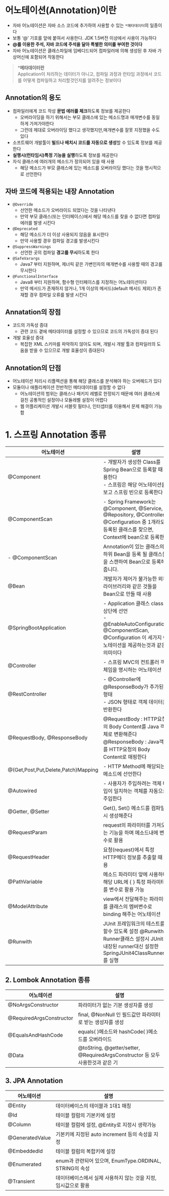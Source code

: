 # 어노테이션(Annotation)이란

- 자바 어노테이션은 자바 소스 코드에 추가하여 사용할 수 있는 `*메타데이터`의 일종이다
- 보통 ‘@’ 기호를 앞에 붙여서 사용한다. JDK 1.5버전 이상에서 사용이 가능하다
- **@를 이용한 주석, 자바 코드에 주석을 달아 특별한 의미를 부여한 것이다**
- 자바 어노테이션은 클래스파일에 임베디드되어 컴파일러에 의해 생성된 후 자바 가상머신에 포함되어 작동한다

>***메타데이터란**<br>
Application이 처리하는 데이터가 아니고, 컴파일 과정과 런타임 과정에서 코드를 어떻게 컴파일하고 처리할것인지를 알려주는 정보이다

## Annotation의 용도
- 컴파일러에게 코드 작성 **문법 에러를 체크**하도록 정보를 제공한다
    - 오버라이딩을 하기 위해서는 부모 클래스에 있는 메소드명과 매개변수를 동일하게 가져가야한다
    - 그런데 제대로 오버라이딩 했다고 생각했지만,매개변수를 잘못 지정했을 수도 있다
- 소프트웨어 개발툴이 **빌드나 배치시 코드를 자동으로 생성**할 수 있도록 정보를 제공한다
- **실행시(런타임시)특정 기능을 실행**하도록 정보를 제공한다
- 자식 클래스에 여러개의 메소드가 정의되어 있을 때 사용
    - 해당 메소드가 부모 클래스에 있는 메소드를 오버라이딩 했다는 것을 명시적으로 선언한다

## 자바 코드에 적용되는 내장 Annotation

- `@Override`
    - 선언한 메소드가 오버라이드 되었다는 것을 나타낸다
    - 만약 부모 클래스(또는 인터페이스)에서 해당 메소드를 찾을 수 없다면 컴파일 에러를 발생 시킨다
- `@Deprecated`
    - 해당 메소드가 더 이상 사용되지 않음을 표시한다
    - 만약 사용할 경우 컴파일 경고를 발생시킨다
- `@SuppressWarnings`
    - 선언한 곳의 컴파일 **경고를 무시**하도록 한다
- `@SafeVarargs`
    - Java7 부터 지원하며, 제너릭 같은 가변인자의 매개변수를 사용할 때의 경고를 무시한다
- `@FunctionalInterface`
    - Java8 부터 지원하며, 함수형 인터페이스를 지정하는 어노테이션이다
    - 만약 메서드가 존재하지 않거나, 1개 이상의 메서드(default 메서드 제외)가 존재할 경우 컴파일 오류를 발생 시킨다

## Annatation의 장점

- 코드의 가독성 증대
    - 관련 코드 곁에 메타데이터를 설정할 수 있으므로 코드의 가독성이 증대 된다
- 개발 효율성 증대
    - 복잡한 XML 스키마를 파악하지 않아도 되며, 개발시 개발 툴과 컴파일러의 도움을 받을 수 있으므로 개발 효율성이 증대된다

## Annotation의 단점

- 어노테이션 처리시 리플렉션을 통해 해당 클래스를 분석해야 하는 오버헤드가 있다
- 모듈이나 애플리케이션 전반적인 메타데이터를 설정할 수 없다
    - 어노테이션의 범위는 클래스나 패키지 레벨로 한정되기 때문에 여러 클래스에 걸친 공통적인 설정이나 모듈레벨 설정이 어렵다
    - 웹 어플리케이션 개발시 서블릿 필터나, 인터셉터를 이용해서 문제 해결이 가능함

# 1. 스프링 Annotation 종류

| 어노테이션 | 설명                                                              |
| --- |-----------------------------------------------------------------|
| @Component | - 개발자가 생성한 Class를 Spring Bean으로 등록할 때 사용한다<br>- 스프링은 해당 어노테이션을 보고 스프링 빈으로 등록한다 |
| @ComponentScan | - Spring Framework는 @Component, @Service, @Repository, @Controller, @Configuration 중 1개라도 등록된 클래스를 찾으면, Context에 bean으로 등록한다<br> 
- @ComponentScan| Annotation이 있는 클래스의 하위 Bean을 등록 될 클래스들을 스캔하여 Bean으로 등록해줍니다.     |
| @Bean | 개발자가 제어가 불가능한 외부 라이브러리와 같은 것들을 Bean으로 만들 때 사용                   |
| @SpringBootApplication | - Application 클래스 class 상단에 선언<br>                                                                                               - @EnableAutoConfiguration, @ComponentScan, @Configuration 이 세가지 어노테이션을 제공하는것과 같은 의미이다 |
| @Controller | - 스프링 MVC의 컨트롤러 객체임을 명시하는 어노테이션                                 |
| @RestController | - @Controller에 @ResponseBody가 추가된 형태<br>- JSON 형태로 객체 데이터를 반환한다 |
| @RequestBody, @ResponseBody | @RequestBody : HTTP요청의 Body Content를 Java 객체로 변환해준다<br>         @ResponseBody : Java객체를 HTTP요청의 Body Content로 매핑한다 |
| @(Get,Post,Put,Delete,Patch)Mapping | - HTTP Method에 해당되는 메소드에 선언한다                                   |
| @Autowired | - 사용자가 주입하려는 객체 타입이 일치하는 객체를 자동으로 주입한다                          |
| @Getter, @Setter | Get(), Set() 메소드를 컴파일시 생성해준다                                    |
| @RequestParam | request의 파라미터를 가져오는 기능을 하며 메소드내에 변수로 활용                         |
| @RequestHeader | 요청(request)에서 특정 HTTP헤더 정보를 추출할 때 사용                            |
| @PathVariable | 메소드 파라미터 앞에 사용하며 해당 URL에 { } 특정 파라미터를 변수로 활용 가능                 |
| @ModelAttribute | view에서 전달해주는 파라미터를 클래스의 멤버변수로 binding 해주는 어노테이션                 |
| @Runwith | JUnit 프레임워크의 테스트를 할수 있도록 설정 @Runwith에 Runner클래스 설정시 JUnit의 내장된 runner대신 설정한 SpringJUnit4ClassRunner를 실행 |

## 2. Lombok Annotation 종류

| 어노테이션 | 설명 |
| --- | --- |
| @NoArgsConstructor | 파라미터가 없는 기본 생성자를 생성 |
| @RequiredArgsConstructor | final, @NonNull 인 필드값만 파라미터로 받는 생성자를 생성 |
| @EqualsAndHashCode | equals( )메소드와 hashCode( )메소드를 오버라이드 |
| @Data | @toString, @getter/setter, @RequiredArgsConstructor 등 모두 사용한것과 같은 기 |

## 3. JPA Annotation

| 어노테이션 | 설명 |
| --- | --- |
| @Entity | 데이터베이스의 테이블과 1대1 매칭 |
| @Id | 테이블 컬럼의 기본키에 설정 |
| @Column | 테이블 컬럼에 설정, @Entity로 지정시 생략가능 |
| @GeneratedValue | 기본키에 지정된 auto increment 등의 속성을 지정 |
| @EmbeddedId | 테이블 컬럼의 복합키에 설정 |
| @Enumerated | enum과 관련되어 있으며, EnumType.ORDINAL, STRING의 속성 |
| @Transient | 데이터베이스에서 실제 사용하지 않는 것을 지정, 임시값으로 활용 |